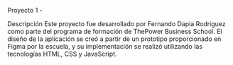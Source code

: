 Proyecto 1 -

Descripción Este proyecto fue desarrollado por Fernando Dapia Rodriguez como parte del programa de formación de ThePower Business School. El diseño de la aplicación se creó a partir de un prototipo proporcionado en Figma por la escuela, y su implementación se realizó utilizando las tecnologías HTML, CSS y JavaScript.

